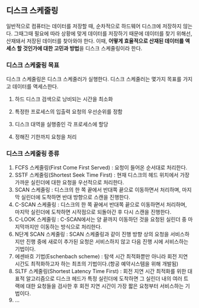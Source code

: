 ## 디스크 스케줄링
일반적으로 컴퓨터는 데이터를 저장할 때, 순차적으로 하드웨어 디스크에 저장하지 않는다. 그때그때 필요에 따라 상황에 맞게 데이터를 저장하기 때문에 데이터를 찾기 위해선, 산재돼서 저장된 데이터를 찾아와야 한다. 이때, **어떻게 효율적으로 산재된 데이터를 액세스 할 것인가에 대한 고민과 방법**을 디스크 스케줄링이라 한다.

### 디스크 스케줄링 목표

디스크 스케줄링은 디스크 스케줄러가 실행한다. 디스크 스케줄러는 몇가지 목표를 가지고 데이터를 액세스한다.

1. 하드 디스크 검색으로 낭비되는 시간을 최소화

2. 특정한 프로세스의 입출력 요청의 우선순위를 정함

3. 디스크 대역을 실행중인 각 프로세스에 할당

4. 정해진 기한까지 요청을 처리

### 디스크 스케줄링 종류
1. FCFS 스케줄링(First Come First Served) : 요청이 들어온 순서대로 처리한다.
2. SSTF 스케줄링(Shortest Seek Time First) : 현재 디스크의 헤드 위치에서 가장 가까운 실린더에 대한 요청을 우선적으로 처리한다.
3. SCAN 스케줄링 : 디스크의 한 쪽 끝에서 반대쪽 끝으로 이동하면서 처리하며, 마지막 실린더에 도착하면 반대 방향으로 스캔을 진행한다.
4. C-SCAN 스케줄링 : 디스크의 한 쪽 끝에서 반대쪽 끝으로 이동하면서 처리하며, 마지막 실린더에 도착하면 시작점으로 되돌아간 후 다시 스캔을 진행한다.
5. C-LOOK 스케줄링 : C-SCAN에서는 양 끝까지 이동하던 것을 요청된 실린더 중 마지막까지만 이동하는 방식으로 처리한다.
6. N단계 SCAN 스케줄링 : SCAN 스케줄링과 같이 진행 방향 상의 요청을 서비스하지만 진행 중에 새로이 추가된 요청은 서비스하지 않고 다음 진행 시에 서비스하는 기법이다.
7. 에센바흐 기법(Eschenbach scheme) : 탐색 시간 최적화뿐만 아니라 회전 지연 시간도 최적화하고자 하는 최초의 기법이다.(항공 예약시스템을 위해 개발됨)
8. SLTF 스케줄링(Shortest Latency Time First) : 회전 지연 시간 최적화를 위한 대표적 알고리즘으로 디스크 헤드가 특정 실린더에 도착하면 그 실린더 내의 여러 트랙에 대한 요청들을 검사한 후 회전 지연 시간이 가장 짧은 요청부터 서비스하는 기법이다.
9. ...
